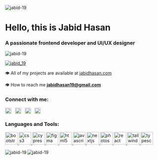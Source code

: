  <img
    src="https://media.giphy.com/media/3o72FaZgzzFmqoNfBm/giphy.gif"
    alt="jabid-19"
  />


<h1 align="left">Hello, this is Jabid Hasan</h1>
<h3 align="left">A passionate frontend developer and UI/UX designer</h3>

<p align="left">
  <img
    src="https://komarev.com/ghpvc/?username=jabid-19&label=Profile%20views&color=0e75b6&style=flat"
    alt="jabid-19"
  />
</p>

<p align="left">
  <a href="https://twitter.com/jabid_19" target="blank"
    ><img
      src="https://img.shields.io/twitter/follow/jabid_19?logo=twitter&style=for-the-badge"
      alt="jabid_19"
  /></a>
</p>

👁️ All of my projects are available at [jabidhasan.com](jabidhasan.com) 

👁️ How to reach me **jabidhasan19@gmail.com**


<h3 align="left">Connect with me:</h3>
<p align="left">
  <a href="https://twitter.com/jabid_19" target="blank"
    ><img
      align="center"
      src="https://raw.githubusercontent.com/rahuldkjain/github-profile-readme-generator/master/src/images/icons/Social/twitter.svg"
      alt="jabid_19"
      height="20"
      width="20"
  /></a>
  &nbsp;
  <a href="https://linkedin.com/in/jabid-hasan" target="blank"
    ><img
      align="center"
      src="https://raw.githubusercontent.com/rahuldkjain/github-profile-readme-generator/master/src/images/icons/Social/linked-in-alt.svg"
      alt="jabid-hasan"
      height="20"
      width="20"
  /></a>
  &nbsp;
  <a href="https://fb.com/jabid19" target="blank"
    ><img
      align="center"
      src="https://raw.githubusercontent.com/rahuldkjain/github-profile-readme-generator/master/src/images/icons/Social/facebook.svg"
      alt="jabid19"
      height="20"
      width="20"
  /></a>
  &nbsp;
  <a href="https://www.behance.net/jabidhasan" target="blank"
    ><img
      align="center"
      src="https://raw.githubusercontent.com/rahuldkjain/github-profile-readme-generator/master/src/images/icons/Social/behance.svg"
      alt="jabidhasan"
      height="20"
      width="20"
  /></a>
</p>

<h3 align="left">Languages and Tools:</h3>
<p align="left">
  <a href="https://getbootstrap.com" target="_blank" rel="noreferrer">
    <img
      src="https://portfolio-jabid-19.vercel.app/images/about-section/js.webp?w=32&q=100}"
      alt="bootstrap"
      width="40"
      height="40"
    />
  </a>
  <a href="https://www.w3schools.com/css/" target="_blank" rel="noreferrer">
    <img
      src="https://portfolio-jabid-19.vercel.app/images/about-section/react.webp?w=32&q=100}"
      alt="css3"
      width="40"
      height="40"
    />
  </a>
  <a href="https://www.cypress.io" target="_blank" rel="noreferrer">
    <img
      src="https://portfolio-jabid-19.vercel.app/images/about-section/next-js.webp?w=32&q=100}"
      alt="cypress"
      width="40"
      height="40"
    />
  </a>
  <a href="https://www.figma.com/" target="_blank" rel="noreferrer">
    <img
      src="https://portfolio-jabid-19.vercel.app/images/about-section/node.webp?w=32&q=100}"
      alt="figma"
      width="40"
      height="40"
    />
  </a>
  <a href="https://www.w3.org/html/" target="_blank" rel="noreferrer">
    <img
      src="https://portfolio-jabid-19.vercel.app/images/about-section/mongo.webp?w=32&q=100}"
      alt="html5"
      width="40"
      height="40"
    />
  </a>
  <a
    href="https://developer.mozilla.org/en-US/docs/Web/JavaScript"
    target="_blank"
    rel="noreferrer"
  >
    <img
      src="https://portfolio-jabid-19.vercel.app/images/about-section/mui.webp?w=32&q=100}"
      alt="javascript"
      width="40"
      height="40"
    />
  </a>
  <a href="https://nextjs.org/" target="_blank" rel="noreferrer">
    <img
      src="https://portfolio-jabid-19.vercel.app/images/about-section/bootstrap.webp?w=32&q=100}"
      alt="nextjs"
      width="40"
      height="40"
    />
  </a>
  <a href="https://www.photoshop.com/en" target="_blank" rel="noreferrer">
    <img
      src="https://portfolio-jabid-19.vercel.app/images/about-section/figma.webp?w=32&q=100}"
      alt="photoshop"
      width="40"
      height="40"
    />
  </a>
  <a href="https://reactjs.org/" target="_blank" rel="noreferrer">
    <img
      src="https://portfolio-jabid-19.vercel.app/images/about-section/xd.webp?w=32&q=100}"
      alt="react"
      width="40"
      height="40"
    />
  </a>
  <a href="https://tailwindcss.com/" target="_blank" rel="noreferrer">
    <img
      src="https://www.vectorlogo.zone/logos/tailwindcss/tailwindcss-icon.svg"
      alt="tailwind"
      width="40"
      height="40"
    />
  </a>
  <a href="https://www.typescriptlang.org/" target="_blank" rel="noreferrer">
    <img
      src="https://portfolio-jabid-19.vercel.app/images/about-section/cypress.webp?w=32&q=100}"
      alt="typescript"
      width="40"
      height="40"
    />
  </a>
</p>

<p>
  <img
    align="left"
    src="https://github-readme-stats.vercel.app/api/top-langs?username=jabid-19&show_icons=true&locale=en&layout=compact"
    alt="jabid-19"
  />
</p>

<p>
  <img
    align="center"
    src="https://github-readme-streak-stats.herokuapp.com/?user=jabid-19&"
    alt="jabid-19"
  />
</p>
